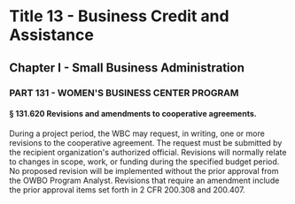 
# Title 13 - Business Credit and Assistance
## Chapter I - Small Business Administration
### PART 131 - WOMEN'S BUSINESS CENTER PROGRAM
#### § 131.620 Revisions and amendments to cooperative agreements.

During a project period, the WBC may request, in writing, one or more revisions to the cooperative agreement. The request must be submitted by the recipient organization's authorized official. Revisions will normally relate to changes in scope, work, or funding during the specified budget period. No proposed revision will be implemented without the prior approval from the OWBO Program Analyst. Revisions that require an amendment include the prior approval items set forth in 2 CFR 200.308 and 200.407.
